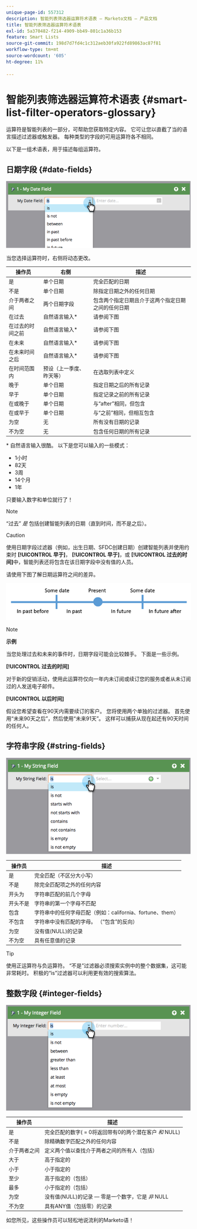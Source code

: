 ```yaml
---
unique-page-id: 557312
description: 智能列表筛选器运算符术语表 — Marketo文档 — 产品文档
title: 智能列表筛选器运算符术语表
exl-id: 5a370482-f214-4909-bb49-801c1a36b153
feature: Smart Lists
source-git-commit: 198d7d7fd4c1c312aeb30fa922fd89863ac87f81
workflow-type: tm+mt
source-wordcount: '605'
ht-degree: 11%

---
```


# 智能列表筛选器运算符术语表 {#smart-list-filter-operators-glossary}

运算符是智能列表的一部分，可帮助您获取特定内容。 它可让您以直截了当的语言描述过滤器或触发器。 每种类型的字段的可用运算符各不相同。

以下是一组术语表，用于描述每组运算符。

## 日期字段 {#date-fields}

![](assets/image2014-9-10-17-3a15-3a47.png)

当您选择运算符时，右侧将动态更改。

| 操作员 | 右侧 | 描述 |
|---|---|---|
| 是 | 单个日期 | 完全匹配的日期 |
| 不是 | 单个日期 | 除指定日期之外的任何日期 |
| 介于两者之间 | 两个日期字段 | 包含两个指定日期且介于这两个指定日期之间的任何日期 |
| 在过去 | 自然语言输入&#42; | 请参阅下图 |
| 在过去的时间之前 | 自然语言输入&#42; | 请参阅下图 |
| 在未来 | 自然语言输入&#42; | 请参阅下图 |
| 在未来时间之后 | 自然语言输入&#42; | 请参阅下图 |
| 在时间范围内 | 预设（上一季度、昨天等） | 在选取列表中定义 |
| 晚于 | 单个日期 | 指定日期之后的所有记录 |
| 早于 | 单个日期 | 指定记录之前的所有记录 |
| 在或晚于 | 单个日期 | 与“after”相同，但包含 |
| 在或早于 | 单个日期 | 与“之前”相同，但相互包含 |
| 为空 | 无 | 所有没有日期的记录 |
| 不为空 | 无 | 包含任何日期的所有记录 |

&#42; 自然语言输入很酷。 以下是您可以输入的一些模式：

* 1小时
* 82天
* 3周
* 14个月
* 1年

只要输入数字和单位就行了！

>[!NOTE]
>
>“过去” _是_ 包括创建智能列表的日期（直到时间，而不是之后）。

>[!CAUTION]
>
>使用日期字段过滤器（例如，出生日期、SFDC创建日期）创建智能列表并使用约束时 **[!UICONTROL 早于]**， **[!UICONTROL 早于]**，或 **[!UICONTROL 过去的时间]**&#x200B;中，智能列表还将包含在该日期字段中没有值的人员。

请使用下图了解日期运算符之间的差异。

![](assets/image2014-9-10-17-3a15-3a58.png)

>[!NOTE]
>
>**示例**
>
>当您处理过去和未来的事件时，日期字段可能会比较棘手。 下面是一些示例。
>
>**[!UICONTROL 过去的时间]**
>
>对于新的促销活动，使用此运算符仅向一年内未订阅或续订您的服务或者从未订阅过的人发送电子邮件。
>
>**[!UICONTROL 以后时间]**
>
>假设您希望查看在90天内需要续订的客户。 您将使用两个单独的过滤器。 首先使用“未来90天之后”，然后使用“未来91天”。 这样可以捕获从现在起还有90天时间的任何人。

## 字符串字段 {#string-fields}

![](assets/image2014-9-10-17-3a16-3a6.png)

| 操作员 | 描述 |
|---|---|
| 是 | 完全匹配（不区分大小写） |
| 不是 | 除完全匹配项之外的任何内容 |
| 开头为 | 字符串匹配的前几个字母 |
| 开头不是 | 字符串的第一个字母不匹配 |
| 包含 | 字符串中的任何字母匹配（例如：california、fortune、them） |
| 不包含 | 字符串中没有匹配的字母。 （“包含”的反向） |
| 为空 | 没有值(NULL)的记录 |
| 不为空 | 具有任意值的记录 |

>[!TIP]
>
>使用正运算符与负运算符。 “不是”过滤器必须搜索实例中的整个数据集，这可能非常耗时。 积极的“is”过滤器可以利用更有效的搜索算法。

## 整数字段 {#integer-fields}

![](assets/image2014-9-10-17-3a16-3a14.png)

<table> 
 <thead> 
  <tr> 
   <th colspan="1" rowspan="1">操作员</th> 
   <th colspan="1" rowspan="1">描述</th> 
  </tr> 
 </thead> 
 <tbody> 
  <tr> 
   <td colspan="1" rowspan="1">是</td> 
   <td colspan="1" rowspan="1">完全匹配的数字( = 0将返回带有0的两个潜在客户 <em>和</em> NULL)</td> 
  </tr> 
  <tr> 
   <td colspan="1" rowspan="1">不是</td> 
   <td colspan="1" rowspan="1">除精确数字匹配之外的任何内容</td> 
  </tr> 
  <tr> 
   <td colspan="1" rowspan="1">介于两者之间</td> 
   <td colspan="1" rowspan="1">定义两个值以查找介于两者之间的所有人（包括）</td> 
  </tr> 
  <tr> 
   <td colspan="1" rowspan="1">大于</td> 
   <td colspan="1" rowspan="1">高于指定的</td> 
  </tr> 
  <tr> 
   <td colspan="1" rowspan="1">小于</td> 
   <td colspan="1" rowspan="1">小于指定的</td> 
  </tr> 
  <tr> 
   <td colspan="1" rowspan="1">至少</td> 
   <td colspan="1" rowspan="1">高于指定的（包括）</td> 
  </tr> 
  <tr> 
   <td colspan="1" rowspan="1">最多</td> 
   <td colspan="1" rowspan="1">小于指定的（包括）</td> 
  </tr> 
  <tr> 
   <td colspan="1" rowspan="1">为空</td> 
   <td colspan="1" rowspan="1">没有值(NULL)的记录 — 零是一个数字，它是 <em>非</em> NULL</td> 
  </tr> 
  <tr> 
   <td colspan="1" rowspan="1">不为空</td> 
   <td colspan="1" rowspan="1">具有ANY值（包括零）的记录</td> 
  </tr> 
 </tbody> 
</table>

如您所见，这些操作员可以轻松地说流利的Marketo语！
